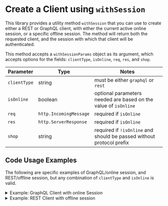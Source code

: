 # Create a Client using `withSession`

This library provides a utility method `withSession` that you can use to create either a REST or GraphQL client, with
either the current active online session, or a specific offline session. The method will return both the requested
client, and the session with which that client will be authenticated.

This method accepts a `withSessionParams` object as its argument, which accepts options for the fields: `clientType`,
`isOnline`, `req`, `res`, and `shop`.

| Parameter    | Type                   | Notes                                                                |
| ------------ | ---------------------- | -------------------------------------------------------------------- |
| `clientType` | string                 | must be either `graphql` or `rest`                                   |
| `isOnline`   | boolean                | optional parameters needed are based on the value of `isOnline`      |
| `req`        | `http.IncomingMessage` | required if `isOnline`                                               |
| `res`        | `http.ServerResponse`  | required if `isOnline`                                               |
| `shop`       | string                 | required if `!isOnline` and should be passed without protocol prefix |

## Code Usage Examples

The following are specific examples of GraphQL/online session, and REST/offline session, but any combination of `clientType` and `isOnline` is valid.

<details>
<summary>Example: GraphQL Client with online Session</summary>

```ts
// create a `WithSessionParams` object with the necessary information to pass to `withSession`
const clientWithSessionParams: WithSessionParams = {
  clientType: 'graphql',
  isOnline: true,
  req: request, // http.IncomingMessage object
  res: response, // http.ServerResponse object
};

const {client, session} = await shop0.Utils.withSession(clientWithSessionParams) as GraphqlWithSession;

// now you can make requests to the API using this client:
const shopName = await client.query({
  data: `{
      shop {
        name
      }
    }`,
});

// you can also introspect on the returned Session, if you need to
const currentSessionUser = session.onlineAccessInfo.associated_user;
```
</details>

<details>
<summary>Example: REST Client with offline session</summary>

```ts
const clientWithSessionParams: WithSessionParams = {
  clientType: 'rest',
  isOnline: false,
  shop: SHOP, // shop0 store url, without protocol, ie: "{shop}.myshop0.com"
};

const {client, session} = await shop0.Utils.withSession(clientWithSessionParams) as RestWithSession;

const products = await client.get({path: 'products'});

const currentSessionScope = session.scope;
```
</details>
